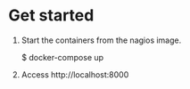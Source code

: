 Get started
====

1. Start the containers from the nagios image.

	$ docker-compose up

2. Access http://localhost:8000